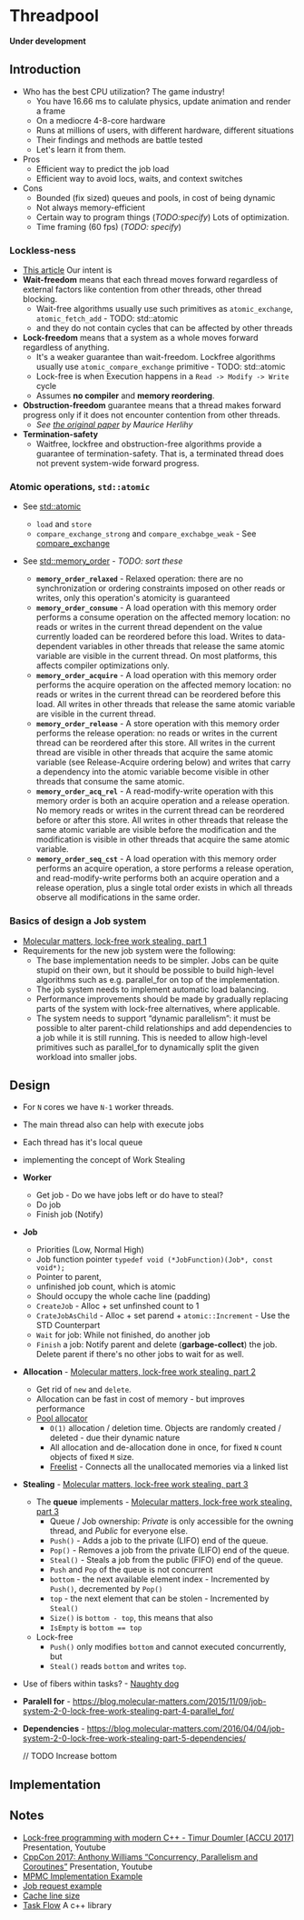 # Threadpool

**Under development**

## Introduction

- Who has the best CPU utilization? The game industry!
  - You have 16.66 ms to calulate physics, update animation and render a frame
  - On a mediocre 4-8-core hardware
  - Runs at millions of users, with different hardware, different situations
  - Their findings and methods are battle tested
  - Let's learn it from them.
- Pros
  - Efficient way to predict the job load
  - Efficient way to avoid locs, waits, and context switches
- Cons
  - Bounded (fix sized) queues and pools, in cost of being dynamic
  - Not always memory-efficient
  - Certain way to program things (*TODO:specify*) Lots of optimization.
  - Time framing (60 fps) (*TODO: specify*)

### Lockless-ness

- [This article](http://www.1024cores.net/home/lock-free-algorithms/introduction) Our intent is 
- **Wait-freedom** means that each thread moves forward regardless of external factors like contention from other threads, other thread blocking. 
  - Wait-free algorithms usually use such primitives as `atomic_exchange`, `atomic_fetch_add` - TODO: std::atomic
  -  and they do not contain cycles that can be affected by other threads
- **Lock-freedom** means that a system as a whole moves forward regardless of anything. 
  - It's a weaker guarantee than wait-freedom. Lockfree algorithms usually use `atomic_compare_exchange` primitive - TODO: std::atomic
  - Lock-free is when Execution happens in a `Read -> Modify -> Write` cycle
  - Assumes **no compiler** and **memory reordering**.
- **Obstruction-freedom** guarantee means that a thread makes forward progress only if it does not encounter contention from other threads.
  - *See [the original paper](http://www.cs.brown.edu/%7Emph/HerlihyLM03/main.pdf) by Maurice Herlihy*
- **Termination-safety**
  - Waitfree, lockfree and obstruction-free algorithms provide a guarantee of termination-safety. That is, a terminated thread does not prevent system-wide forward progress.
  
### Atomic operations, `std::atomic`
- See [std::atomic](https://en.cppreference.com/w/cpp/atomic/atomic)
  - `load` and `store`
  - `compare_exchange_strong` and `compare_exchabge_weak` - See [compare_exchange](https://en.cppreference.com/w/cpp/atomic/atomic/compare_exchange)
    
- See [std::memory_order](https://en.cppreference.com/w/cpp/atomic/memory_order) - *TODO: sort these* 
  - **`memory_order_relaxed`** - Relaxed operation: there are no synchronization or ordering constraints imposed on other reads or writes, only this operation's atomicity is guaranteed 
  - **`memory_order_consume`** - A load operation with this memory order performs a consume operation on the affected memory location: no reads or writes in the current thread dependent on the value currently loaded can be reordered before this load. Writes to data-dependent variables in other threads that release the same atomic variable are visible in the current thread. On most platforms, this affects compiler optimizations only.
  - **`memory_order_acquire`** - A load operation with this memory order performs the acquire operation on the affected memory location: no reads or writes in the current thread can be reordered before this load. All writes in other threads that release the same atomic variable are visible in the current thread.
  - **`memory_order_release`** - A store operation with this memory order performs the release operation: no reads or writes in the current thread can be reordered after this store. All writes in the current thread are visible in other threads that acquire the same atomic variable (see Release-Acquire ordering below) and writes that carry a dependency into the atomic variable become visible in other threads that consume the same atomic.
  - **`memory_order_acq_rel`** - A read-modify-write operation with this memory order is both an acquire operation and a release operation. No memory reads or writes in the current thread can be reordered before or after this store. All writes in other threads that release the same atomic variable are visible before the modification and the modification is visible in other threads that acquire the same atomic variable.
  - **`memory_order_seq_cst`** - A load operation with this memory order performs an acquire operation, a store performs a release operation, and read-modify-write performs both an acquire operation and a release operation, plus a single total order exists in which all threads observe all modifications in the same order. 
  
### Basics of design a Job system
- [Molecular matters, lock-free work stealing, part 1](https://blog.molecular-matters.com/2015/08/24/job-system-2-0-lock-free-work-stealing-part-1-basics/)
- Requirements for the new job system were the following: 
  - The base implementation needs to be simpler. Jobs can be quite stupid on their own, but it should be possible to build high-level algorithms such as e.g. parallel_for on top of the implementation.
  - The job system needs to implement automatic load balancing.
  - Performance improvements should be made by gradually replacing parts of the system with lock-free alternatives, where applicable.
  - The system needs to support “dynamic parallelism”: it must be possible to alter parent-child relationships and add dependencies to a job while it is still running. This is needed to allow high-level primitives such as parallel_for to dynamically split the given workload into smaller jobs.

## Design
- For `N` cores we have `N-1` worker threads.
- The main thread also can help with execute jobs
- Each thread has it's local queue
- implementing the concept of Work Stealing
- **Worker**
  - Get job - Do we have jobs left or do have to steal? 
  - Do job
  - Finish job (Notify)
- **Job**
  - Priorities (Low, Normal High)
  - Job function pointer `typedef void (*JobFunction)(Job*, const void*);`
  - Pointer to parent, 
  - unfinished job count, which is atomic
  - Should occupy the whole cache line (padding)
  - `CreateJob` - Alloc + set unfinshed count to 1
  - `CrateJobAsChild` - Alloc + set parend + `atomic::Increment` - Use the STD Counterpart
  - `Wait` for job: While not finished, do another job
  - `Finish` a job: Notify parent and delete (**garbage-collect**) the job. Delete parent if there's no other jobs to wait for as well.
- **Allocation** - [Molecular matters, lock-free work stealing, part 2](https://blog.molecular-matters.com/2015/09/08/job-system-2-0-lock-free-work-stealing-part-2-a-specialized-allocator/)
  - Get rid of `new` and `delete`. 
  - Allocation can be fast in cost of memory - but improves performance
  - [Pool allocator](https://blog.molecular-matters.com/2012/09/17/memory-allocation-strategies-a-pool-allocator/)
    - `O(1)` allocation / deletion time. Objects are randomly created / deleted - due their dynamic nature
    - All allocation and de-allocation done in once, for fixed `N` count objects of fixed `M` size.
    - [Freelist](https://en.wikipedia.org/wiki/Free_list) - Connects all the unallocated memories via a linked list
- **Stealing** - [Molecular matters, lock-free work stealing, part 3](https://blog.molecular-matters.com/2015/09/25/job-system-2-0-lock-free-work-stealing-part-3-going-lock-free/)
  - The **queue** implements - [Molecular matters, lock-free work stealing, part 3](https://blog.molecular-matters.com/2015/09/25/job-system-2-0-lock-free-work-stealing-part-3-going-lock-free/)
    - Queue / Job ownership: *Private* is only accessible for the owning thread, and *Public* for everyone else.
    - `Push()` - Adds a job to the private (LIFO) end of the queue.
    - `Pop()` - Removes a job from the private (LIFO) end of the queue.
    - `Steal()` - Steals a job from the public (FIFO) end of the queue.
    - `Push` and `Pop` of the queue is not concurrent
    - `bottom` - the next available element index - Incremented by `Push()`, decremented by `Pop()`
    - `top` - the next element that can be stolen - Incremented by `Steal()`
    - `Size()` is `bottom - top`, this means that also
    - `IsEmpty` is `bottom == top`
  - Lock-free 
    - `Push()` only modifies `bottom` and cannot executed concurrently, but
    - `Steal()` reads `bottom` and writes `top`. 
- Use of fibers within tasks? - [Naughty dog](http://twvideo01.ubm-us.net/o1/vault/gdc2015/presentations/Gyrling_Christian_Parallelizing_The_Naughty.pdf)
- **Paralell for** - https://blog.molecular-matters.com/2015/11/09/job-system-2-0-lock-free-work-stealing-part-4-parallel_for/
- **Dependencies** - https://blog.molecular-matters.com/2016/04/04/job-system-2-0-lock-free-work-stealing-part-5-dependencies/










    // TODO Increase bottom

## Implementation

## Notes
- [Lock-free programming with modern C++ - Timur Doumler [ACCU 2017]](https://www.youtube.com/watch?v=qdrp6k4rcP4) Presentation, Youtube
- [CppCon 2017: Anthony Williams “Concurrency, Parallelism and Coroutines”](https://www.youtube.com/watch?v=JvHZ_OECOFU) Presentation, Youtube
- [MPMC Implementation Example](http://www.1024cores.net/home/lock-free-algorithms/queues/bounded-mpmc-queue)
- [Job request example](http://www.1024cores.net/home/scalable-architecture/task-scheduling-strategies/scheduler-example)
- [Cache line size](https://stackoverflow.com/questions/7281699/aligning-to-cache-line-and-knowing-the-cache-line-size/7284876)
- [Task Flow](https://github.com/cpp-taskflow/cpp-taskflow) A c++ library
